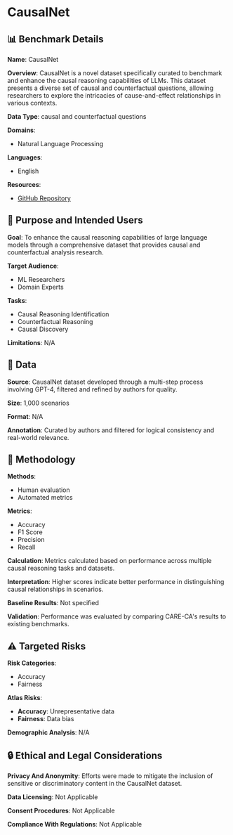 # CausalNet

## 📊 Benchmark Details

**Name**: CausalNet

**Overview**: CausalNet is a novel dataset specifically curated to benchmark and enhance the causal reasoning capabilities of LLMs. This dataset presents a diverse set of causal and counterfactual questions, allowing researchers to explore the intricacies of cause-and-effect relationships in various contexts.

**Data Type**: causal and counterfactual questions

**Domains**:
- Natural Language Processing

**Languages**:
- English

**Resources**:
- [GitHub Repository](https://github.com/swagata15/causal-reasoning)

## 🎯 Purpose and Intended Users

**Goal**: To enhance the causal reasoning capabilities of large language models through a comprehensive dataset that provides causal and counterfactual analysis research.

**Target Audience**:
- ML Researchers
- Domain Experts

**Tasks**:
- Causal Reasoning Identification
- Counterfactual Reasoning
- Causal Discovery

**Limitations**: N/A

## 💾 Data

**Source**: CausalNet dataset developed through a multi-step process involving GPT-4, filtered and refined by authors for quality.

**Size**: 1,000 scenarios

**Format**: N/A

**Annotation**: Curated by authors and filtered for logical consistency and real-world relevance.

## 🔬 Methodology

**Methods**:
- Human evaluation
- Automated metrics

**Metrics**:
- Accuracy
- F1 Score
- Precision
- Recall

**Calculation**: Metrics calculated based on performance across multiple causal reasoning tasks and datasets.

**Interpretation**: Higher scores indicate better performance in distinguishing causal relationships in scenarios.

**Baseline Results**: Not specified

**Validation**: Performance was evaluated by comparing CARE-CA's results to existing benchmarks.

## ⚠️ Targeted Risks

**Risk Categories**:
- Accuracy
- Fairness

**Atlas Risks**:
- **Accuracy**: Unrepresentative data
- **Fairness**: Data bias

**Demographic Analysis**: N/A

## 🔒 Ethical and Legal Considerations

**Privacy And Anonymity**: Efforts were made to mitigate the inclusion of sensitive or discriminatory content in the CausalNet dataset.

**Data Licensing**: Not Applicable

**Consent Procedures**: Not Applicable

**Compliance With Regulations**: Not Applicable
